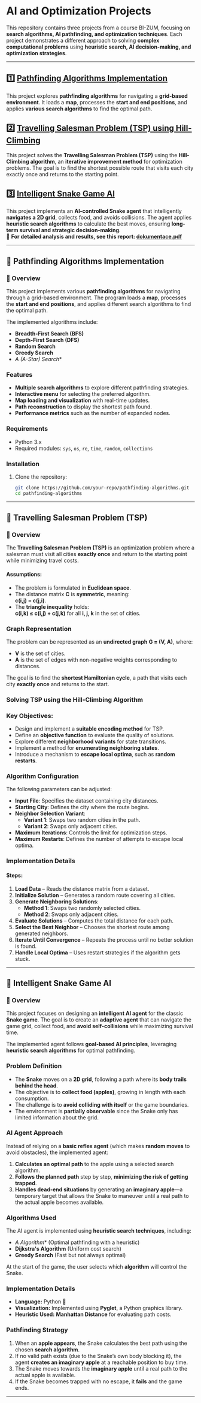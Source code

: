 # AI and Optimization Projects  

This repository contains three projects from a course BI-ZUM, focusing on **search algorithms, AI pathfinding, and optimization techniques**. Each project demonstrates a different approach to solving **complex computational problems** using **heuristic search, AI decision-making, and optimization strategies**.  

---

## 1️⃣ **[Pathfinding Algorithms Implementation](./uloha1/)**  
This project explores **pathfinding algorithms** for navigating a **grid-based environment**. It loads a **map**, processes the **start and end positions**, and applies **various search algorithms** to find the optimal path.  

## 2️⃣ **[Travelling Salesman Problem (TSP) using Hill-Climbing](./uloha2/)**  
This project solves the **Travelling Salesman Problem (TSP)** using the **Hill-Climbing algorithm**, an **iterative improvement method** for optimization problems. The goal is to find the shortest possible route that visits each city exactly once and returns to the starting point.  

## 3️⃣ **[Intelligent Snake Game AI](./semestralka/)**   
This project implements an **AI-controlled Snake agent** that intelligently **navigates a 2D grid**, collects food, and avoids collisions. The agent applies **heuristic search algorithms** to calculate the best moves, ensuring **long-term survival and strategic decision-making**.  
📄 **For detailed analysis and results, see this report: [dokumentace.pdf](./semestralka/dokumentace.pdf)**

---

## 🧭 Pathfinding Algorithms Implementation

### 📌 Overview
This project implements various **pathfinding algorithms** for navigating through a grid-based environment. The program loads a **map**, processes the **start and end positions**, and applies different search algorithms to find the optimal path.

The implemented algorithms include:
- **Breadth-First Search (BFS)**
- **Depth-First Search (DFS)**
- **Random Search**
- **Greedy Search**
- **A* (A-Star) Search**

### Features
- **Multiple search algorithms** to explore different pathfinding strategies.
- **Interactive menu** for selecting the preferred algorithm.
- **Map loading and visualization** with real-time updates.
- **Path reconstruction** to display the shortest path found.
- **Performance metrics** such as the number of expanded nodes.

### Requirements
- Python 3.x
- Required modules: `sys`, `os`, `re`, `time`, `random`, `collections`

### Installation
1. Clone the repository:
   ```sh
   git clone https://github.com/your-repo/pathfinding-algorithms.git
   cd pathfinding-algorithms

---

## 🚗 Travelling Salesman Problem (TSP)

### 📌 Overview

The **Travelling Salesman Problem (TSP)** is an optimization problem where a salesman must visit all cities **exactly once** and return to the starting point while minimizing travel costs.

#### Assumptions:
- The problem is formulated in **Euclidean space**.
- The distance matrix **C** is **symmetric**, meaning:  
  **c(i,j) = c(j,i)**.
- The **triangle inequality** holds:  
  **c(i,k) ≤ c(i,j) + c(j,k)** for all **i, j, k** in the set of cities.

### Graph Representation

The problem can be represented as an **undirected graph** **G = (V, A)**, where:
- **V** is the set of cities.
- **A** is the set of edges with non-negative weights corresponding to distances.

The goal is to find the **shortest Hamiltonian cycle**, a path that visits each city **exactly once** and returns to the start.

### Solving TSP using the Hill-Climbing Algorithm

### Key Objectives:
- Design and implement a **suitable encoding method** for TSP.
- Define an **objective function** to evaluate the quality of solutions.
- Explore different **neighborhood variants** for state transitions.
- Implement a method for **enumerating neighboring states**.
- Introduce a mechanism to **escape local optima**, such as **random restarts**.

### Algorithm Configuration

The following parameters can be adjusted:

- **Input File**: Specifies the dataset containing city distances.
- **Starting City**: Defines the city where the route begins.
- **Neighbor Selection Variant**:
  - **Variant 1**: Swaps two random cities in the path.
  - **Variant 2**: Swaps only adjacent cities.
- **Maximum Iterations**: Controls the limit for optimization steps.
- **Maximum Restarts**: Defines the number of attempts to escape local optima.

### Implementation Details

#### Steps:
1. **Load Data** – Reads the distance matrix from a dataset.
2. **Initialize Solution** – Generates a random route covering all cities.
3. **Generate Neighboring Solutions**:
   - **Method 1**: Swaps two randomly selected cities.
   - **Method 2**: Swaps only adjacent cities.
4. **Evaluate Solutions** – Computes the total distance for each path.
5. **Select the Best Neighbor** – Chooses the shortest route among generated neighbors.
6. **Iterate Until Convergence** – Repeats the process until no better solution is found.
7. **Handle Local Optima** – Uses restart strategies if the algorithm gets stuck.

---

## 🐍 Intelligent Snake Game AI  

### 📌 Overview  
This project focuses on designing an **intelligent AI agent** for the classic **Snake game**. The goal is to create an **adaptive agent** that can navigate the game grid, collect food, and **avoid self-collisions** while maximizing survival time.  

The implemented agent follows **goal-based AI principles**, leveraging **heuristic search algorithms** for optimal pathfinding.  

### Problem Definition  
- The **Snake** moves on a **2D grid**, following a path where its **body trails behind the head**.  
- The objective is to **collect food (apples)**, growing in length with each consumption.  
- The challenge is to **avoid colliding with itself** or the game boundaries.  
- The environment is **partially observable** since the Snake only has limited information about the grid.  

### AI Agent Approach  
Instead of relying on a **basic reflex agent** (which makes **random moves** to avoid obstacles), the implemented agent:  
1. **Calculates an optimal path** to the apple using a selected search algorithm.  
2. **Follows the planned path** step by step, **minimizing the risk of getting trapped**.  
3. **Handles dead-end situations** by generating an **imaginary apple**—a temporary target that allows the Snake to maneuver until a real path to the actual apple becomes available.  

### Algorithms Used  
The AI agent is implemented using **heuristic search techniques**, including:  
- **A* Algorithm** (Optimal pathfinding with a heuristic)  
- **Dijkstra's Algorithm** (Uniform cost search)  
- **Greedy Search** (Fast but not always optimal)  

At the start of the game, the user selects which **algorithm** will control the Snake.  

### Implementation Details  
- **Language:** Python 🐍  
- **Visualization:** Implemented using **Pyglet**, a Python graphics library.  
- **Heuristic Used:** **Manhattan Distance** for evaluating path costs.  

### Pathfinding Strategy  
1. When an **apple appears**, the Snake calculates the best path using the chosen **search algorithm**.  
2. If no valid path exists (due to the Snake’s own body blocking it), the agent **creates an imaginary apple** at a reachable position to buy time.  
3. The Snake moves towards the **imaginary apple** until a real path to the actual apple is available.  
4. If the Snake becomes trapped with no escape, it **fails** and the game ends.  

---

